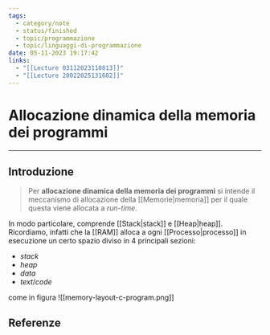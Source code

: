 ```yaml
---
tags:
  - category/note
  - status/finished
  - topic/programmazione
  - topic/linguaggi-di-programmazione
date: 05-11-2023 19:17:42
links:
  - "[[Lecture 03112023110813]]"
  - "[[Lecture 20022025131602]]"
---
```

# Allocazione dinamica della memoria dei programmi
---
## Introduzione
> Per **allocazione dinamica della memoria dei programmi** si intende il meccanismo di allocazione della [[Memorie|memoria]] per il quale questa viene allocata a _run-time_.

In modo particolare, comprende [[Stack|stack]] e [[Heap|heap]].
Ricordiamo, infatti che la [[RAM]] alloca a ogni [[Processo|processo]] in esecuzione un certo spazio diviso in 4 principali sezioni:
- _stack_
- _heap_
- _data_
- _text_/_code_

come in figura
![[memory-layout-c-program.png]]

## Referenze